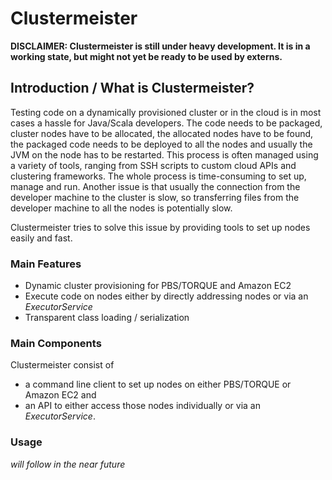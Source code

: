 # Clustermeister

**DISCLAIMER: Clustermeister is still under heavy development. It is in a working state, but might not yet be ready to be used by externs.**

## Introduction / What is Clustermeister?

Testing code on a dynamically provisioned cluster or in the cloud is in most cases a hassle for Java/Scala developers. The code needs to be packaged, cluster nodes have to be allocated, the allocated nodes have to be found, the packaged code needs to be deployed to all the nodes and usually the JVM on the node has to be restarted. This process is often managed using a variety of tools, ranging from SSH scripts to custom cloud APIs and clustering frameworks. The whole process is time-consuming to set up, manage and run. Another issue is that usually the connection from the developer machine to the cluster is slow, so transferring files from the developer machine to all the nodes is potentially slow. 

Clustermeister tries to solve this issue by providing tools to set up nodes easily and fast.

### Main Features

* Dynamic cluster provisioning for PBS/TORQUE and Amazon EC2
* Execute code on nodes either by directly addressing nodes or via an _ExecutorService_
* Transparent class loading / serialization

### Main Components

Clustermeister consist of 

* a command line client to set up nodes on either PBS/TORQUE or Amazon EC2
and 
* an API to either access those nodes individually or via an _ExecutorService_.

### Usage

_will follow in the near future_
